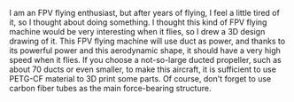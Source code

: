 I am an FPV flying enthusiast, but after years of flying, I feel a little tired of it, so I thought about doing something. I thought this kind of FPV flying machine would be very interesting when it flies, so I drew a 3D design drawing of it. This FPV flying machine will use duct as power, and thanks to its powerful power and this aerodynamic shape, it should have a very high speed when it flies.
If you choose a not-so-large ducted propeller, such as about 70 ducts or even smaller, to make this aircraft, it is sufficient to use PETG-CF material to 3D print some parts. Of course, don't forget to use carbon fiber tubes as the main force-bearing structure.
